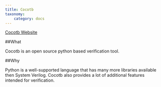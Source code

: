 ```yaml
---
title: Cocotb
taxonomy:
    category: docs
---
```


[Cocotb Website]( http://cocotb.readthedocs.io/en/latest/)

##What

Cocotb is an open source python based verification tool. 

##Why

Python is a well-supported language that has many more libraries available then System Verilog. Cocotb also provides a lot of additional features intended for verification.
	
